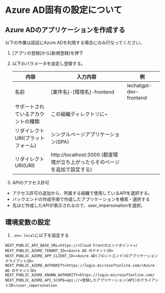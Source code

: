 # Azure AD固有の設定について

## Azure ADのアプリケーションを作成する

以下の作業は認証にAzure ADを利用する場合にのみ行なってください。

1. [アプリの登録]から[新規登録]を押下
2. 以下のパラメータを設定し登録する。

    | 内容 | 入力内容 | 例|
    | --- | --- | --- |
    | 名前 | [案件名]-[環境名]-frontend | iechatgpt-dev-frontend |
    | サポートされているアカウントの種類 | この組織ディレクトリに~ | |
    | リダイレクトURI(プラットフォーム) | シングルページアプリケーション(SPA) | |
    | リダイレクトURI(URI) | http://localhost:3000 (都度環境が立ち上がったらそのページを追加で設定する) |

3. APIのアクセス許可

- アクセス許可の追加から、所属する組織で使用しているAPIを選択する。
- バックエンドの作成手順で作成したアプリケーションを検索・選択する
- 先ほど作成したAPIが表示されるので、user_impersonationを選択。

## 環境変数の設定

1. `.env.local`に以下を設定する

```
NEXT_PUBLIC_API_BASE_URL=https://<Cloud Frontのエンドポイント>/
NEXT_PUBLIC_AZURE_TENANT_ID=<Azure AD のテナントID>
NEXT_PUBLIC_AZURE_APP_CLIENT_ID=<Azure AD(フロントエンド)のアプリケーションクライアントID>
NEXT_PUBLIC_AZURE_AUTHORITY=https://login.microsoftonline.com/<Azure AD のテナントID>
NEXT_PUBLIC_AZURE_KNOWN_AUTHORITY=https://login.microsoftonline.com/
NEXT_PUBLIC_AZURE_API_SCOPE=api://<登録したアプリケーション(API)のクライアントID>/user_impersonation
```